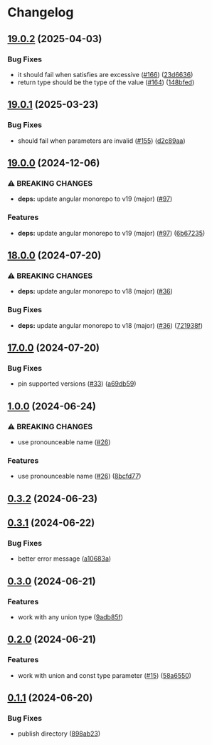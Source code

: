 # Changelog

## [19.0.2](https://github.com/soc221b/ngx-exhaustive-check/compare/19.0.1...v19.0.2) (2025-04-03)


### Bug Fixes

* it should fail when satisfies are excessive ([#166](https://github.com/soc221b/ngx-exhaustive-check/issues/166)) ([23d6636](https://github.com/soc221b/ngx-exhaustive-check/commit/23d6636fa586411b21764131be92bfb04c4632c5))
* return type should be the type of the value ([#164](https://github.com/soc221b/ngx-exhaustive-check/issues/164)) ([148bfed](https://github.com/soc221b/ngx-exhaustive-check/commit/148bfed527fa37d1c0c48864e07b4f4795adc42e))

## [19.0.1](https://github.com/soc221b/ngx-exhaustive-check/compare/19.0.0...v19.0.1) (2025-03-23)


### Bug Fixes

* should fail when parameters are invalid ([#155](https://github.com/soc221b/ngx-exhaustive-check/issues/155)) ([d2c89aa](https://github.com/soc221b/ngx-exhaustive-check/commit/d2c89aac173261d844c97bffd843d896810cfd56))

## [19.0.0](https://github.com/soc221b/ngx-exhaustive-check/compare/18.0.0...v19.0.0) (2024-12-06)


### ⚠ BREAKING CHANGES

* **deps:** update angular monorepo to v19 (major) ([#97](https://github.com/soc221b/ngx-exhaustive-check/issues/97))

### Features

* **deps:** update angular monorepo to v19 (major) ([#97](https://github.com/soc221b/ngx-exhaustive-check/issues/97)) ([6b67235](https://github.com/soc221b/ngx-exhaustive-check/commit/6b67235982e59252dc1229c1977d2dcdac846ce1))

## [18.0.0](https://github.com/soc221b/ngx-exhaustive-check/compare/17.0.0...v18.0.0) (2024-07-20)


### ⚠ BREAKING CHANGES

* **deps:** update angular monorepo to v18 (major) ([#36](https://github.com/soc221b/ngx-exhaustive-check/issues/36))

### Bug Fixes

* **deps:** update angular monorepo to v18 (major) ([#36](https://github.com/soc221b/ngx-exhaustive-check/issues/36)) ([721938f](https://github.com/soc221b/ngx-exhaustive-check/commit/721938f357cfaf424cb795001b7bd4ca8ff6a23e))

## [17.0.0](https://github.com/soc221b/ngx-exhaustive-check/compare/1.0.0...v17.0.0) (2024-07-20)


### Bug Fixes

* pin supported versions ([#33](https://github.com/soc221b/ngx-exhaustive-check/issues/33)) ([a69db59](https://github.com/soc221b/ngx-exhaustive-check/commit/a69db59c2031a5f326410548351259bdcc7b908f))

## [1.0.0](https://github.com/soc221b/ngx-exhaustive-check/compare/0.3.2...v1.0.0) (2024-06-24)


### ⚠ BREAKING CHANGES

* use pronounceable name ([#26](https://github.com/soc221b/ngx-exhaustive-check/issues/26))

### Features

* use pronounceable name ([#26](https://github.com/soc221b/ngx-exhaustive-check/issues/26)) ([8bcfd77](https://github.com/soc221b/ngx-exhaustive-check/commit/8bcfd77538057240d1259f8770ed15c752d93631))

## [0.3.2](https://github.com/soc221b/ngx-exhaustive-check/compare/0.3.1...v0.3.2) (2024-06-23)

## [0.3.1](https://github.com/soc221b/ngx-exhaustive-check/compare/0.3.0...v0.3.1) (2024-06-22)


### Bug Fixes

* better error message ([a10683a](https://github.com/soc221b/ngx-exhaustive-check/commit/a10683aa842585b88e8289ba1401e9f8924cdada))

## [0.3.0](https://github.com/soc221b/ngx-exhaustive-check/compare/0.2.1...v0.3.0) (2024-06-21)


### Features

* work with any union type ([9adb85f](https://github.com/soc221b/ngx-exhaustive-check/commit/9adb85f46db4787a356999365d6ca09a1b084037))

## [0.2.0](https://github.com/soc221b/ngx-exhaustive-check/compare/0.1.1...v0.2.0) (2024-06-21)


### Features

* work with union and const type parameter ([#15](https://github.com/soc221b/ngx-exhaustive-check/issues/15)) ([58a6550](https://github.com/soc221b/ngx-exhaustive-check/commit/58a655052f24e429ce749e1e74a66ae497b2a4e5))

## [0.1.1](https://github.com/soc221b/ngx-exhaustive-check/compare/0.1.0...v0.1.1) (2024-06-20)


### Bug Fixes

* publish directory ([898ab23](https://github.com/soc221b/ngx-exhaustive-check/commit/898ab2319bc92674a16873a3ee21fa5ca2004346))
